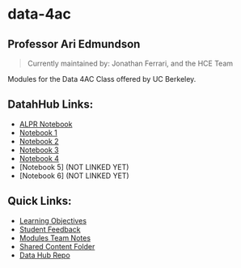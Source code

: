 # data-4ac
## Professor Ari Edmundson
> Currently maintained by: Jonathan Ferrari, and the HCE Team

Modules for the Data 4AC Class offered by UC Berkeley. 


## DatahHub Links:

- [ALPR Notebook](https://datahub.berkeley.edu/hub/user-redirect/git-pull?repo=https%3A%2F%2Fgithub.com%2Fdata-4ac%2FSpring-23&branch=main&urlpath=tree%2FSpring-23%2FALPR%2FALPR_Notebook.ipynb)
- [Notebook 1](https://datahub.berkeley.edu/hub/user-redirect/git-pull?repo=https%3A%2F%2Fgithub.com%2Fdata-4ac%2FSpring-23&branch=main&urlpath=tree%2FSpring-23%2Fnotebook1%2Fnotebook1.ipynb)
- [Notebook 2](https://datahub.berkeley.edu/hub/user-redirect/git-pull?repo=https%3A%2F%2Fgithub.com%2Fdata-4ac%2FSpring-23&branch=main&urlpath=tree%2FSpring-23%2Fnotebook2%2Fnotebook2.ipynb)
- [Notebook 3](https://datahub.berkeley.edu/hub/user-redirect/git-pull?repo=https%3A%2F%2Fgithub.com%2Fdata-4ac%2FSpring-23&branch=main&urlpath=tree%2FSpring-23%2Fnotebook3%2Fnotebook3.ipynb)
- [Notebook 4](https://datahub.berkeley.edu/hub/user-redirect/git-pull?repo=https%3A%2F%2Fgithub.com%2Fdata-4ac%2FSpring-23&urlpath=tree%2FSpring-23%2Fnotebook4%2520-%2520COMPAS%2Fnotebook4compas.ipynb&branch=main)
- [Notebook 5] (NOT LINKED YET)
- [Notebook 6] (NOT LINKED YET)


## Quick Links:

- [Learning Objectives](https://docs.google.com/document/d/1mGw-pHOTdpF4BRIu7RxXqL3wRXiWEikwUlyAY7Z0l5c/edit)
- [Student Feedback](https://docs.google.com/spreadsheets/d/1lgmqAduiSgHrkrhSz-0xmScoROB1nAjBvgFV1j7XuxE/edit#gid=379810911)
- [Modules Team Notes](https://docs.google.com/document/d/1Q5HqOM6qDzT2D3BYBBJfoqDB3VsnCKB4n7WZ-wia9oQ/edit#heading=h.wb4nk8dt97c8)
- [Shared Content Folder](https://drive.google.com/drive/folders/19BEUHtgGmhWZXi3BW_44hSu5jbfdLIkv)
- [Data Hub Repo](https://datahub.berkeley.edu/hub/user-redirect/git-pull?repo=https%3A%2F%2Fgithub.com%2Fds-modules%2Fdata-4ac&urlpath=tree%2Fdata-4ac%2F)
